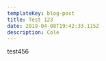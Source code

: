 ```yaml
---
templateKey: blog-post
title: Test 123
date: 2019-04-08T19:42:33.115Z
description: Cole
---
```

test456
